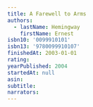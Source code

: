 ```yaml
---
title: A Farewell to Arms
authors:
  - lastName: Hemingway
    firstName: Ernest
isbn10: '0099910101'
isbn13: '9780099910107'
finishedAt: 2003-01-01
rating:
yearPublished: 2004
startedAt: null
asin:
subtitle:
narrators:
---
```

